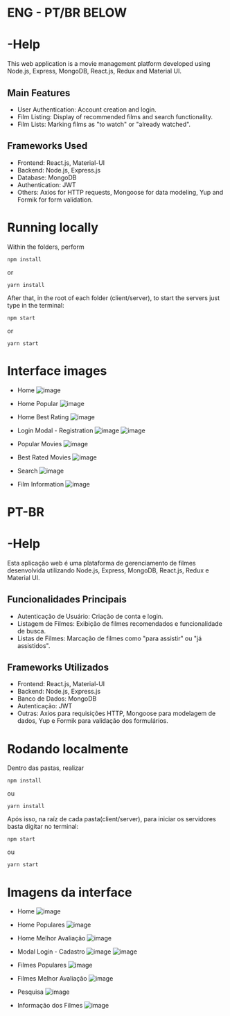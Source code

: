 # ENG - PT/BR BELOW

# -Help
This web application is a movie management platform developed using Node.js, Express, MongoDB, React.js, Redux and Material UI.

## Main Features
- User Authentication: Account creation and login.
- Film Listing: Display of recommended films and search functionality.
- Film Lists: Marking films as "to watch" or "already watched".
 
## Frameworks Used
- Frontend: React.js, Material-UI
- Backend: Node.js, Express.js
- Database: MongoDB
- Authentication: JWT
- Others: Axios for HTTP requests, Mongoose for data modeling, Yup and Formik for form validation.


# Running locally
Within the folders, perform 
```
npm install
```
or
```
yarn install
```

After that, in the root of each folder (client/server), to start the servers just type in the terminal:
```
npm start
```
or
```
yarn start
```

# Interface images
- Home
![image](https://github.com/MatheusABA/desafio_jera/assets/101655611/c4f2b6c7-ddb2-4e87-8992-0aa4a12b0b2d)

- Home Popular
![image](https://github.com/MatheusABA/desafio_jera/assets/101655611/7540765f-22c0-455b-acdb-c47e113bb040)

- Home Best Rating
![image](https://github.com/MatheusABA/desafio_jera/assets/101655611/f6be6ccb-1ae4-456b-8f0a-5fe5c0756da2)

- Login Modal - Registration
![image](https://github.com/MatheusABA/desafio_jera/assets/101655611/79d51b83-037a-4f4d-8ff5-b75ff73f56e6)
![image](https://github.com/MatheusABA/desafio_jera/assets/101655611/17aa1f2f-e564-455c-bc52-e462e82d3a74)

- Popular Movies
![image](https://github.com/MatheusABA/desafio_jera/assets/101655611/9160df98-05e4-43ad-9b42-f3798791bac7)

- Best Rated Movies
![image](https://github.com/MatheusABA/desafio_jera/assets/101655611/76258890-f3f3-4a4e-b091-179a0be0d9ee)

- Search
![image](https://github.com/MatheusABA/desafio_jera/assets/101655611/54c9c5d8-de43-4f3b-9fe2-fabfe95fc30f)

- Film Information
![image](https://github.com/MatheusABA/desafio_jera/assets/101655611/aeae6ed6-2cbd-40eb-a796-e8d15136868a)


# PT-BR

# -Help
Esta aplicação web é uma plataforma de gerenciamento de filmes desenvolvida utilizando Node.js, Express, MongoDB, React.js, Redux e Material UI.

## Funcionalidades Principais
- Autenticação de Usuário: Criação de conta e login.
- Listagem de Filmes: Exibição de filmes recomendados e funcionalidade de busca.
- Listas de Filmes: Marcação de filmes como "para assistir" ou "já assistidos".
 
## Frameworks Utilizados
- Frontend: React.js, Material-UI
- Backend: Node.js, Express.js
- Banco de Dados: MongoDB
- Autenticação: JWT
- Outras: Axios para requisições HTTP, Mongoose para modelagem de dados, Yup e Formik para validação dos formulários.


# Rodando localmente
Dentro das pastas, realizar 
```
npm install
```
ou
```
yarn install
```

Após isso, na raíz de cada pasta(client/server), para iniciar os servidores basta digitar no terminal:
```
npm start
```
ou
```
yarn start
```

# Imagens da interface
- Home
![image](https://github.com/MatheusABA/desafio_jera/assets/101655611/c4f2b6c7-ddb2-4e87-8992-0aa4a12b0b2d)

- Home Populares
![image](https://github.com/MatheusABA/desafio_jera/assets/101655611/7540765f-22c0-455b-acdb-c47e113bb040)

- Home Melhor Avaliação
![image](https://github.com/MatheusABA/desafio_jera/assets/101655611/f6be6ccb-1ae4-456b-8f0a-5fe5c0756da2)

- Modal Login - Cadastro
![image](https://github.com/MatheusABA/desafio_jera/assets/101655611/79d51b83-037a-4f4d-8ff5-b75ff73f56e6)
![image](https://github.com/MatheusABA/desafio_jera/assets/101655611/17aa1f2f-e564-455c-bc52-e462e82d3a74)

- Filmes Populares
![image](https://github.com/MatheusABA/desafio_jera/assets/101655611/9160df98-05e4-43ad-9b42-f3798791bac7)

- Filmes Melhor Avaliação
![image](https://github.com/MatheusABA/desafio_jera/assets/101655611/76258890-f3f3-4a4e-b091-179a0be0d9ee)

- Pesquisa
![image](https://github.com/MatheusABA/desafio_jera/assets/101655611/54c9c5d8-de43-4f3b-9fe2-fabfe95fc30f)

- Informação dos Filmes
![image](https://github.com/MatheusABA/desafio_jera/assets/101655611/aeae6ed6-2cbd-40eb-a796-e8d15136868a)








